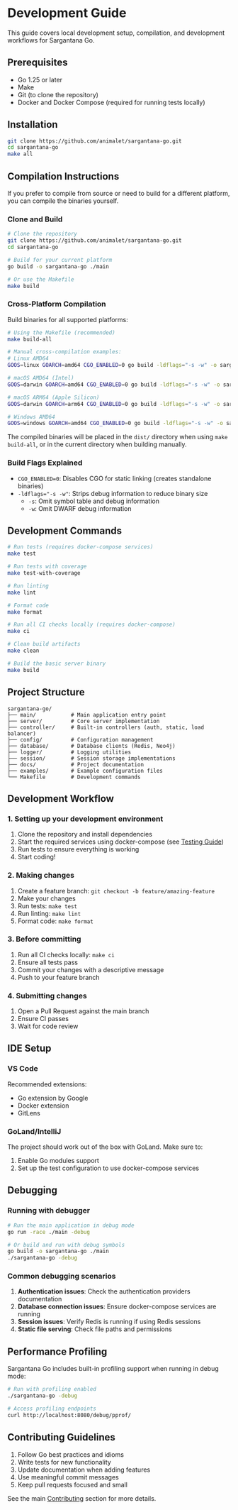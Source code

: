 # Development Guide

This guide covers local development setup, compilation, and development workflows for Sargantana Go.

## Prerequisites

- Go 1.25 or later
- Make
- Git (to clone the repository)
- Docker and Docker Compose (required for running tests locally)

## Installation

```bash
git clone https://github.com/animalet/sargantana-go.git
cd sargantana-go
make all
```

## Compilation Instructions

If you prefer to compile from source or need to build for a different platform, you can compile the binaries yourself.

### Clone and Build

```bash
# Clone the repository
git clone https://github.com/animalet/sargantana-go.git
cd sargantana-go

# Build for your current platform
go build -o sargantana-go ./main

# Or use the Makefile
make build
```

### Cross-Platform Compilation

Build binaries for all supported platforms:

```bash
# Using the Makefile (recommended)
make build-all

# Manual cross-compilation examples:
# Linux AMD64
GOOS=linux GOARCH=amd64 CGO_ENABLED=0 go build -ldflags="-s -w" -o sargantana-go-linux-amd64 ./main

# macOS AMD64 (Intel)
GOOS=darwin GOARCH=amd64 CGO_ENABLED=0 go build -ldflags="-s -w" -o sargantana-go-macos-amd64 ./main

# macOS ARM64 (Apple Silicon)
GOOS=darwin GOARCH=arm64 CGO_ENABLED=0 go build -ldflags="-s -w" -o sargantana-go-macos-arm64 ./main

# Windows AMD64
GOOS=windows GOARCH=amd64 CGO_ENABLED=0 go build -ldflags="-s -w" -o sargantana-go-windows-amd64.exe ./main
```

The compiled binaries will be placed in the `dist/` directory when using `make build-all`, or in the current directory when building manually.

### Build Flags Explained

- `CGO_ENABLED=0`: Disables CGO for static linking (creates standalone binaries)
- `-ldflags="-s -w"`: Strips debug information to reduce binary size
  - `-s`: Omit symbol table and debug information
  - `-w`: Omit DWARF debug information

## Development Commands

```bash
# Run tests (requires docker-compose services)
make test

# Run tests with coverage
make test-with-coverage

# Run linting
make lint

# Format code
make format

# Run all CI checks locally (requires docker-compose)
make ci

# Clean build artifacts
make clean

# Build the basic server binary
make build
```

## Project Structure

```
sargantana-go/
├── main/           # Main application entry point
├── server/         # Core server implementation
├── controller/     # Built-in controllers (auth, static, load balancer)
├── config/         # Configuration management
├── database/       # Database clients (Redis, Neo4j)
├── logger/         # Logging utilities
├── session/        # Session storage implementations
├── docs/           # Project documentation
├── examples/       # Example configuration files
└── Makefile        # Development commands
```

## Development Workflow

### 1. Setting up your development environment

1. Clone the repository and install dependencies
2. Start the required services using docker-compose (see [Testing Guide](testing.md))
3. Run tests to ensure everything is working
4. Start coding!

### 2. Making changes

1. Create a feature branch: `git checkout -b feature/amazing-feature`
2. Make your changes
3. Run tests: `make test`
4. Run linting: `make lint`
5. Format code: `make format`

### 3. Before committing

1. Run all CI checks locally: `make ci`
2. Ensure all tests pass
3. Commit your changes with a descriptive message
4. Push to your feature branch

### 4. Submitting changes

1. Open a Pull Request against the main branch
2. Ensure CI passes
3. Wait for code review

## IDE Setup

### VS Code

Recommended extensions:
- Go extension by Google
- Docker extension
- GitLens

### GoLand/IntelliJ

The project should work out of the box with GoLand. Make sure to:
1. Enable Go modules support
2. Set up the test configuration to use docker-compose services

## Debugging

### Running with debugger

```bash
# Run the main application in debug mode
go run -race ./main -debug

# Or build and run with debug symbols
go build -o sargantana-go ./main
./sargantana-go -debug
```

### Common debugging scenarios

1. **Authentication issues**: Check the authentication providers documentation
2. **Database connection issues**: Ensure docker-compose services are running
3. **Session issues**: Verify Redis is running if using Redis sessions
4. **Static file serving**: Check file paths and permissions

## Performance Profiling

Sargantana Go includes built-in profiling support when running in debug mode:

```bash
# Run with profiling enabled
./sargantana-go -debug

# Access profiling endpoints
curl http://localhost:8080/debug/pprof/
```

## Contributing Guidelines

1. Follow Go best practices and idioms
2. Write tests for new functionality
3. Update documentation when adding features
4. Use meaningful commit messages
5. Keep pull requests focused and small

See the main [Contributing](../README.md#contributing) section for more details.
